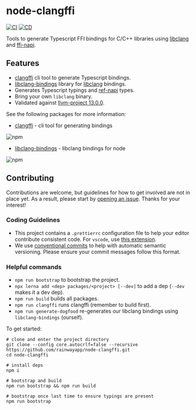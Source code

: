 # node-clangffi

[![CI](https://github.com/RainwayApp/node-clangffi/actions/workflows/ci.yml/badge.svg)](https://github.com/RainwayApp/node-clangffi/actions/workflows/ci.yml)
[![CD](https://github.com/RainwayApp/node-clangffi/actions/workflows/cd.yml/badge.svg)](https://github.com/RainwayApp/node-clangffi/actions/workflows/cd.yml)

Tools to generate Typescript FFI bindings for C/C++ libraries using [libclang](https://clang.llvm.org/doxygen/group__CINDEX.html) and [ffi-napi](https://github.com/node-ffi-napi/node-ffi-napi).

## Features

- [clangffi](https://github.com/RainwayApp/node-clangffi/tree/main/packages/clangffi) cli tool to generate Typescript bindings.
- [libclang-bindings](https://github.com/RainwayApp/node-clangffi/tree/main/packages/libclang-bindings) library for [libclang](https://clang.llvm.org/doxygen/group__CINDEX.html) bindings.
- Generates Typescript typings and [ref-napi](https://github.com/node-ffi-napi/ref-napi) types.
- Bring your own `libclang` binary.
- Validated against [llvm-project 13.0.0](https://github.com/RainwayApp/node-clangffi/tree/main/vendor).

See the following packages for more information:

- [clangffi](https://github.com/RainwayApp/node-clangffi/tree/main/packages/clangffi) - cli tool for generating bindings

![npm](https://img.shields.io/npm/v/clangffi)

- [libclang-bindings](https://github.com/RainwayApp/node-clangffi/tree/main/packages/libclang-bindings) - libclang bindings for node

![npm](https://img.shields.io/npm/v/libclang-bindings)

## Contributing

Contributions are welcome, but guidelines for how to get involved are not in place yet. As a result, please start by [opening an issue](https://github.com/rainwayapp/node-clangffi/issues/new). Thanks for your interest!

### Coding Guidelines

- This project contains a `.prettierrc` configuration file to help your editor contribute consistent code. For `vscode`, use [this extension](https://marketplace.visualstudio.com/items?itemName=esbenp.prettier-vscode).
- We use [conventional commits](https://www.conventionalcommits.org/en/v1.0.0/) to help with automatic semantic versioning. Please ensure your commit messages follow this format.

### Helpful commands

- `npm run bootstrap` to bootstrap the project.
- `npx lerna add <dep> packages/<project> [--dev]` to add a dep (`--dev` makes it a dev dep).
- `npm run build` builds all packages.
- `npm run clangffi` runs clangffi (remember to build first).
- `npm run generate-dogfood` re-generates our libclang bindings using `libclang-bindings` (ourself).

To get started:

```
# clone and enter the project directory
git clone --config core.autocrlf=false --recursive https://github.com/rainwayapp/node-clangffi.git
cd node-clangffi

# install deps
npm i

# bootstrap and build
npm run bootstrap && npm run build

# bootstrap once last time to ensure typings are present
npm run bootstrap
```
